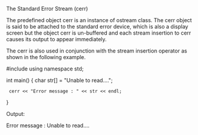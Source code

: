 The Standard Error Stream (cerr)

The predefined object cerr is an instance of ostream class. The cerr object is said to be attached to the standard error device, which is also a display screen but the object cerr is un-buffered and each stream insertion to cerr causes its output to appear immediately.

The cerr is also used in conjunction with the stream insertion operator as shown in the following example.

  #include <iostream>
  using namespace std;

  int main() {
     char str[] = "Unable to read....";

     cerr << "Error message : " << str << endl;
  }

Output:

  Error message : Unable to read....
